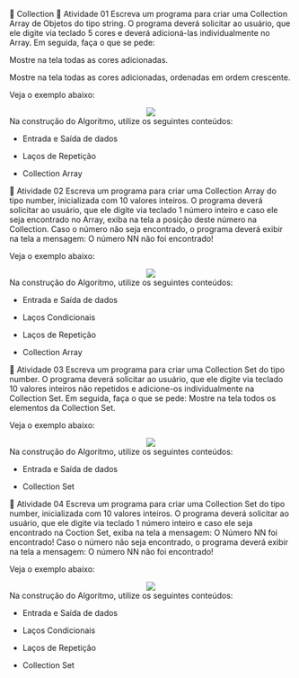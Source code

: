 📘 Collection
📘 Atividade 01
Escreva um programa para criar uma Collection Array de Objetos do tipo string. O programa deverá solicitar ao usuário, que ele digite via teclado 5 cores e deverá adicioná-las individualmente no Array. Em seguida, faça o que se pede:

Mostre na tela todas as cores adicionadas.

Mostre na tela todas as cores adicionadas, ordenadas em ordem crescente.

Veja o exemplo abaixo:

<div align="center"> <img src="https://github.com/user-attachments/assets/e1c4877d-0372-4b3d-ab91-80b1b2b91747" /> </div>
Na construção do Algoritmo, utilize os seguintes conteúdos:

- Entrada e Saída de dados

- Laços de Repetição

- Collection Array

📘 Atividade 02
Escreva um programa para criar uma Collection Array do tipo number, inicializada com 10 valores inteiros. O programa deverá solicitar ao usuário, que ele digite via teclado 1 número inteiro e caso ele seja encontrado no Array, exiba na tela a posição deste número na Collection. Caso o número não seja encontrado, o programa deverá exibir na tela a mensagem: O número NN não foi encontrado!

Veja o exemplo abaixo:

<div align="center"> <img src="https://github.com/user-attachments/assets/2a506ef1-9fbd-4f59-9e61-40cdb2ffcf59" /> </div>
Na construção do Algoritmo, utilize os seguintes conteúdos:

- Entrada e Saída de dados

- Laços Condicionais

- Laços de Repetição

- Collection Array

📘 Atividade 03
Escreva um programa para criar uma Collection Set do tipo number. O programa deverá solicitar ao usuário, que ele digite via teclado 10 valores inteiros não repetidos e adicione-os individualmente na Collection Set. Em seguida, faça o que se pede:
Mostre na tela todos os elementos da Collection Set.

Veja o exemplo abaixo:

<div align="center"> <img src="https://github.com/user-attachments/assets/d287320b-8c5d-4bd8-a325-ade220c6c998" /> </div>
Na construção do Algoritmo, utilize os seguintes conteúdos:

- Entrada e Saída de dados

- Collection Set

📘 Atividade 04
Escreva um programa para criar uma Collection Set do tipo number, inicializada com 10 valores inteiros. O programa deverá solicitar ao usuário, que ele digite via teclado 1 número inteiro e caso ele seja encontrado na Coction Set, exiba na tela a mensagem: O Número NN foi encontrado! Caso o número não seja encontrado, o programa deverá exibir na tela a mensagem: O número NN não foi encontrado!

Veja o exemplo abaixo:

<div align="center"> <img src="https://github.com/user-attachments/assets/69445c13-477a-4e21-8cbe-77167881648d" /> </div>
Na construção do Algoritmo, utilize os seguintes conteúdos:

- Entrada e Saída de dados

- Laços Condicionais

- Laços de Repetição

- Collection Set
